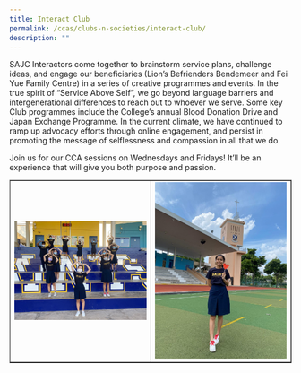 ```yaml
---
title: Interact Club
permalink: /ccas/clubs-n-societies/interact-club/
description: ""
---
```


<p>SAJC Interactors come together to brainstorm service plans, challenge ideas, and engage our beneficiaries (Lion&rsquo;s Befrienders Bendemeer and Fei Yue Family Centre) in a series of creative programmes and events. In the true spirit of &ldquo;Service Above Self&rdquo;, we go beyond language barriers and intergenerational differences to reach out to whoever we serve. Some key Club programmes include the College&rsquo;s annual Blood Donation Drive and Japan Exchange Programme. In the current climate, we have continued to ramp up advocacy efforts through online engagement, and persist in promoting the message of selflessness and compassion in all that we do.</p>
<p>Join us for our CCA sessions on Wednesdays and Fridays! It&rsquo;ll be an experience that will give you both purpose and passion.</p>
<table style="border-collapse: collapse; width: 100%;" border="1">
<tbody>
<tr>
<td style="width: 50%;"><img src="/images/ic1.jpeg"></td>
<td style="width: 50%;"><img src="/images/ic2.jpeg"></td>
</tr>
</tbody>
</table>
